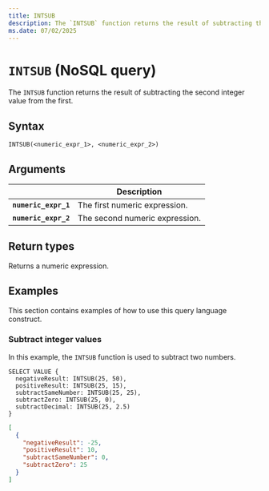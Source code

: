 ```yaml
---
title: INTSUB
description: The `INTSUB` function returns the result of subtracting the second integer value from the first.
ms.date: 07/02/2025
---
```


# `INTSUB` (NoSQL query)

The `INTSUB` function returns the result of subtracting the second integer value from the first.

## Syntax

```nosql
INTSUB(<numeric_expr_1>, <numeric_expr_2>)
```

## Arguments

| | Description |
| --- | --- |
| **`numeric_expr_1`** | The first numeric expression. |
| **`numeric_expr_2`** | The second numeric expression. |

## Return types

Returns a numeric expression.

## Examples

This section contains examples of how to use this query language construct.

### Subtract integer values

In this example, the `INTSUB` function is used to subtract two numbers.

```nosql
SELECT VALUE {
  negativeResult: INTSUB(25, 50),
  positiveResult: INTSUB(25, 15),
  subtractSameNumber: INTSUB(25, 25),
  subtractZero: INTSUB(25, 0),
  subtractDecimal: INTSUB(25, 2.5)
}
```

```json
[
  {
    "negativeResult": -25,
    "positiveResult": 10,
    "subtractSameNumber": 0,
    "subtractZero": 25
  }
]
```
